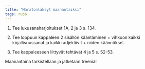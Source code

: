 ```yaml
---
title: "Maratonläksyt maanantaiksi"
tags: rub6
---
```


1. Tee lukusanaharjoitukset 1A, 2 ja 3 s. 134.

2. Tee loppuun kappaleen 2 sisällön kääntäminen + vihkoon kaikki kirjallisuussanat ja kaikki adjektiivit + niiden käännökset.

3. Tee kappaleeseen liittyvät tehtävät 4 ja 5 s. 52-53.

Maanantaina tarkistellaan ja jatketaan treeniä!
